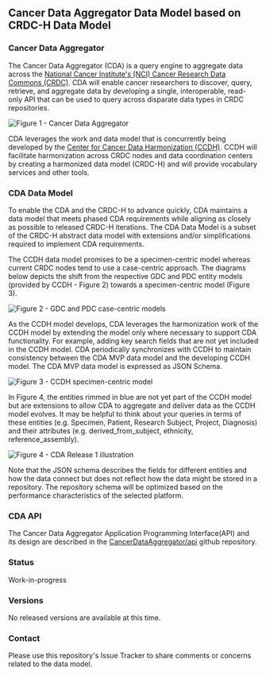 ## Cancer Data Aggregator Data Model based on CRDC-H Data Model


### Cancer Data Aggregator 
The Cancer Data Aggregator (CDA) is a query engine to aggregate data across the  [National Cancer Institute's (NCI) Cancer Research Data Commons (CRDC)](https://datascience.cancer.gov/data-commons). CDA will enable cancer researchers to discover, query, retrieve, and aggregate data by developing a single, interoperable, read-only API that can be used to query across disparate data types in CRDC repositories.  

![Figure 1 - Cancer Data Aggregator](https://github.com/CancerDataAggregator/cda-data-model/blob/main/documents/CancerDataAggregator_PMD_0.png)

CDA leverages the work and data model that is concurrently being developed by the [Center for Cancer Data Harmonization (CCDH)](https://datacommons.cancer.gov/center-cancer-data-harmonization).  CCDH will facilitate harmonization across CRDC nodes and data coordination centers by creating a harmonized data model (CRDC-H) and will provide vocabulary services and other tools.

### CDA Data Model
To enable the CDA and the CRDC-H to advance quickly, CDA maintains a data model that meets phased CDA requirements while aligning as closely as possible to released CRDC-H iterations. The CDA Data Model is a subset of the CRDC-H abstract data model with extensions and/or simplifications required to implement CDA requirements.

The CCDH data model promises to be a specimen-centric model whereas current CRDC nodes tend to use a case-centric approach.  The diagrams below depicts the shift from the respective GDC and PDC entity models (provided by CCDH - Figure 2) towards a specimen-centric model (Figure 3).

![Figure 2 - GDC and PDC case-centric models ](https://github.com/CancerDataAggregator/cda-data-model/blob/main/documents/GDCPDCModels.png)

As the CCDH model develops, CDA leverages the harmonization work of the CCDH model by extending the model only where necessary to support CDA functionality. For example, adding key search fields that are not yet included in the CCDH model. CDA periodically synchronizes with CCDH to maintain consistency between the  CDA MVP data model and the developing CCDH model.  The CDA MVP data model is expressed as JSON Schema.

![Figure 3 - CCDH specimen-centric model](https://github.com/CancerDataAggregator/cda-data-model/blob/main/documents/CCDH%20Specimen-centric%20Jun2020.png)

In Figure 4, the entities rimmed in blue are not yet part of the CCDH model but are extensions to allow CDA to aggregate and deliver data as the CCDH model evolves. It may be helpful to think about your queries in terms of these entities (e.g. Specimen, Patient, Research Subject, Project, Diagnosis) and their attributes (e.g. derived_from_subject, ethnicity, reference_assembly).

![Figure 4 - CDA Release 1 illustration](https://github.com/CancerDataAggregator/cda-data-model/blob/main/documents/CDA%20MVP%20Release%201.png)

Note that the JSON schema describes the fields for different entities and how the data connect but does not reflect how the data might be stored in a repository.  The repository schema will be optimized based on the performance characteristics of the selected platform.

### CDA API
The Cancer Data Aggregator Application Programming Interface(API) and its design are described in the [CancerDataAggregator/api](https://github.com/CancerDataAggregator/api) github repository.

### Status
Work-in-progress

### Versions
No released versions are available at this time.

### Contact
Please use this repository's Issue Tracker to share comments or concerns related to the data model.

